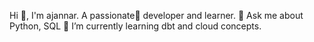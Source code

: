 Hi 👋, I'm ajannar.
A passionate👀 developer and learner.
💬 Ask me about Python, SQL
🌱 I’m currently learning dbt and cloud concepts.

<!---
ajannar/ajannar is a ✨ special ✨ repository because its `README.md` (this file) appears on your GitHub profile.
You can click the Preview link to take a look at your changes.
--->
